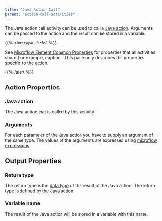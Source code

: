 ```yaml
---
title: "Java Action Call"
parent: "action-call-activities"
---
```



The Java action call activity can be used to call a [Java action](java-actions). Arguments can be passed to the action and the result can be stored in a variable.

{{% alert type="info" %}}

See [Microflow Element Common Properties](microflow-element-common-properties) for properties that all activities share (for example, caption). This page only describes the properties specific to the action.

{{% /alert %}}

## Action Properties

### Java action

The Java action that is called by this activity.

### Arguments

For each parameter of the Java action you have to supply an argument of the same type. The values of the arguments are expressed using [microflow expressions](microflow-expressions).

## Output Properties

### Return type

The return type is the [data type](data-types) of the result of the Java action. The return type is defined by the Java action.

### Variable name

The result of the Java action will be stored in a variable with this name.
